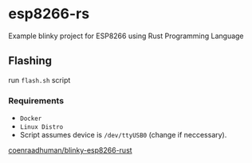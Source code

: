 # esp8266-rs
Example blinky project for ESP8266 using Rust Programming Language

## Flashing
run `flash.sh` script

### Requirements
- `Docker`
- `Linux Distro`
- Script assumes device is `/dev/ttyUSB0` (change if neccessary).

[coenraadhuman/blinky-esp8266-rust](https://github.com/coenraadhuman/blinky-esp8266-rust)
